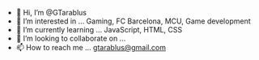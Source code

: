 - 👋 Hi, I’m @GTarablus
- 👀 I’m interested in ... Gaming, FC Barcelona, MCU, Game development 
- 🌱 I’m currently learning ... JavaScript, HTML, CSS
- 💞️ I’m looking to collaborate on ...
- 📫 How to reach me ... gtarablus@gmail.com

<!---
GTarablus/GTarablus is a ✨ special ✨ repository because its `README.md` (this file) appears on your GitHub profile.
You can click the Preview link to take a look at your changes.
--->
